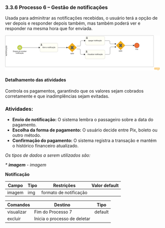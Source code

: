 ### 3.3.6 Processo 6 – Gestão de notificações

Usada para adminitrar as notificações recebidas, o usuário terá a opção de ver depois e responder depois também, mas também poderá ver e responder na mesma hora que for enviada. 

![notificacao](images/notificacao.png)


#### Detalhamento das atividades

Controla os pagamentos, garantindo que os valores sejam cobrados corretamente e que inadimplências sejam evitadas.  

### Atividades:  
- **Envio de notificação:** O sistema lembra o passageiro sobre a data do pagamento.  
- **Escolha da forma de pagamento:** O usuário decide entre Pix, boleto ou outro método.  
- **Confirmação do pagamento:** O sistema registra a transação e mantém o histórico financeiro atualizado.  

_Os tipos de dados a serem utilizados são:_

_* **imagem** - imagem_


**Notificação**

| **Campo**       | **Tipo**         | **Restrições**             | **Valor default** |
| ---             | ---              | ---                        | ---               |
| imagem          | img              | formato de notificação     |                   |


| **Comandos**         |  **Destino**                   | **Tipo** |
| ---                  | ---                            | ---               |
| visualizar           | Fim do Processo 7              | default           |
| excluir              | Inicia o processo de deletar   |                   |


